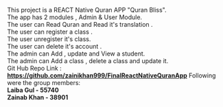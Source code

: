 This project is a REACT Native Quran APP "Quran Bliss".
<br>
The app has 2 modules , Admin & User Module.
<br>
The user can Read Quran and Read it's translation .
<br>
The user can register a class .
<br>
The user unregister it's class.
<br>
The user can delete it's account .
<br>
The admin can Add , update and View a student.
<br>
The admin can Add a class , delete a class and update it.
<br>
Git Hub Repo Link : **https://github.com/zainikhan999/FinalReactNativeQuranApp**
Following were the group members:
<br>
**Laiba Gul - 55740**
<br>
**Zainab Khan - 38901**
